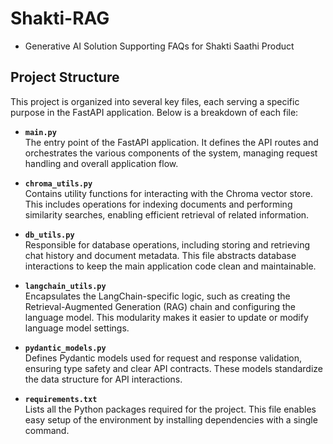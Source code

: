 # Shakti-RAG
- Generative AI Solution Supporting FAQs for Shakti Saathi Product

## Project Structure

This project is organized into several key files, each serving a specific purpose in the FastAPI application. Below is a breakdown of each file:

- **`main.py`**  
  The entry point of the FastAPI application. It defines the API routes and orchestrates the various components of the system, managing request handling and overall application flow.

- **`chroma_utils.py`**  
  Contains utility functions for interacting with the Chroma vector store. This includes operations for indexing documents and performing similarity searches, enabling efficient retrieval of related information.

- **`db_utils.py`**  
  Responsible for database operations, including storing and retrieving chat history and document metadata. This file abstracts database interactions to keep the main application code clean and maintainable.

- **`langchain_utils.py`**  
  Encapsulates the LangChain-specific logic, such as creating the Retrieval-Augmented Generation (RAG) chain and configuring the language model. This modularity makes it easier to update or modify language model settings.

- **`pydantic_models.py`**  
  Defines Pydantic models used for request and response validation, ensuring type safety and clear API contracts. These models standardize the data structure for API interactions.

- **`requirements.txt`**  
  Lists all the Python packages required for the project. This file enables easy setup of the environment by installing dependencies with a single command.
